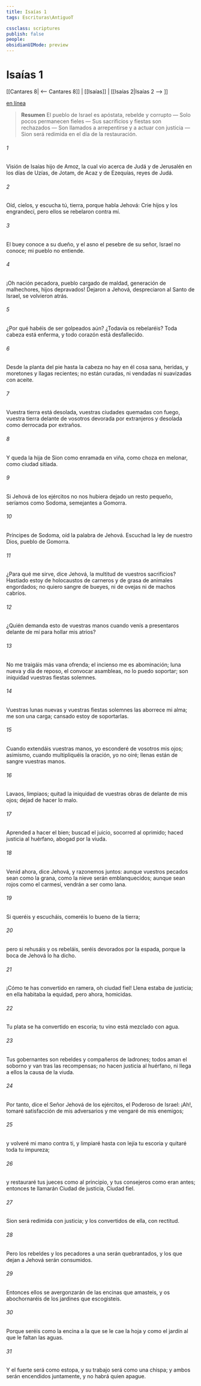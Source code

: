 ```yaml
---
title: Isaías 1
tags: Escrituras\AntiguoT

cssclass: scriptures
publish: false
people:
obsidianUIMode: preview
---
```


# Isaías 1
[[Cantares 8| <-- Cantares 8]] | [[Isaías]] | [[Isaías 2|Isaías 2 --> ]]

[en línea](https://churchofjesuschrist.org/study/scriptures/ot/isa/1?lang=spa)

> __Resumen__
El pueblo de Israel es apóstata, rebelde y corrupto — Solo pocos permanecen fieles — Sus sacrificios y fiestas son rechazados — Son llamados a arrepentirse y a actuar con justicia — Sion será redimida en el día de la restauración.

###### 1 
Visión de Isaías hijo de Amoz, la cual vio acerca de Judá y de Jerusalén en los días de Uzías, de Jotam, de Acaz y de Ezequías, reyes de Judá.

###### 2 
Oíd, cielos, y escucha tú, tierra, porque habla Jehová: Crie hijos y los engrandecí, pero ellos se rebelaron contra mí.

###### 3 
El buey conoce a su dueño, y el asno el pesebre de su señor,  Israel no conoce; mi pueblo no entiende.

###### 4 
¡Oh nación pecadora, pueblo cargado de maldad, generación de malhechores, hijos depravados! Dejaron a Jehová, despreciaron al Santo de Israel, se volvieron atrás.

###### 5 
¿Por qué habéis de ser golpeados aún? ¿Todavía os rebelaréis? Toda cabeza está enferma, y todo corazón está desfallecido.

###### 6 
Desde la planta del pie hasta la cabeza no hay en él cosa sana,  heridas, y moretones y llagas recientes; no están curadas, ni vendadas ni suavizadas con aceite.

###### 7 
Vuestra tierra está desolada, vuestras ciudades quemadas con fuego, vuestra tierra delante de vosotros devorada por extranjeros y desolada como derrocada por extraños.

###### 8 
Y queda la hija de Sion como enramada en viña, como choza en melonar, como ciudad sitiada.

###### 9 
Si Jehová de los ejércitos no nos hubiera dejado un resto pequeño, seríamos como Sodoma, semejantes a Gomorra.

###### 10 
Príncipes de Sodoma, oíd la palabra de Jehová. Escuchad la ley de nuestro Dios, pueblo de Gomorra.

###### 11 
¿Para qué me sirve, dice Jehová, la multitud de vuestros sacrificios? Hastiado estoy de holocaustos de carneros y de grasa de animales engordados; no quiero sangre de bueyes, ni de ovejas ni de machos cabríos.

###### 12 
¿Quién demanda esto de vuestras manos cuando venís a presentaros delante de mí para hollar mis atrios?

###### 13 
No me traigáis más vana ofrenda; el incienso me es abominación; luna nueva y día de reposo, el convocar asambleas, no lo puedo soportar; son iniquidad vuestras fiestas solemnes.

###### 14 
Vuestras lunas nuevas y vuestras fiestas solemnes las aborrece mi alma; me son una carga; cansado estoy de soportarlas.

###### 15 
Cuando extendáis vuestras manos, yo esconderé de vosotros mis ojos; asimismo, cuando multipliquéis la oración, yo no oiré; llenas están de sangre vuestras manos.

###### 16 
Lavaos, limpiaos; quitad la iniquidad de vuestras obras de delante de mis ojos; dejad de hacer lo malo.

###### 17 
Aprended a hacer el bien; buscad el juicio, socorred al oprimido; haced justicia al huérfano, abogad por la viuda.

###### 18 
Venid ahora, dice Jehová, y razonemos juntos: aunque vuestros pecados sean como la grana, como la nieve serán emblanquecidos; aunque sean rojos como el carmesí, vendrán a ser como  lana.

###### 19 
Si queréis y escucháis, comeréis lo bueno de la tierra;

###### 20 
pero si rehusáis y os rebeláis, seréis devorados por la espada, porque la boca de Jehová lo ha dicho.

###### 21 
¡Cómo te has convertido en ramera, oh ciudad fiel! Llena estaba de justicia; en ella habitaba la equidad, pero ahora, homicidas.

###### 22 
Tu plata se ha convertido en escoria; tu vino está mezclado con agua.

###### 23 
Tus gobernantes son rebeldes y compañeros de ladrones; todos aman el soborno y van tras las recompensas; no hacen justicia al huérfano, ni llega a ellos la causa de la viuda.

###### 24 
Por tanto, dice el Señor Jehová de los ejércitos, el Poderoso de Israel: ¡Ah!, tomaré satisfacción de mis adversarios y me vengaré de mis enemigos;

###### 25 
y volveré mi mano contra ti, y limpiaré hasta con lejía tu escoria y quitaré toda tu impureza;

###### 26 
y restauraré tus jueces como al principio, y tus consejeros como eran antes; entonces te llamarán Ciudad de justicia, Ciudad fiel.

###### 27 
Sion será redimida con justicia; y los convertidos de ella, con rectitud.

###### 28 
Pero los rebeldes y los pecadores a una serán quebrantados, y los que dejan a Jehová serán consumidos.

###### 29 
Entonces ellos se avergonzarán de las encinas que amasteis, y os abochornaréis de los jardines que escogisteis.

###### 30 
Porque seréis como la encina a la que se le cae la hoja y como el jardín al que le faltan las aguas.

###### 31 
Y el fuerte será como estopa, y su trabajo será como una chispa; y ambos serán encendidos juntamente, y no habrá quien  apague.

